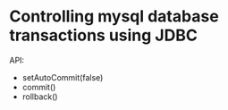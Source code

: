 # Controlling mysql database transactions using JDBC 

API:
- setAutoCommit(false)
- commit()
- rollback()
